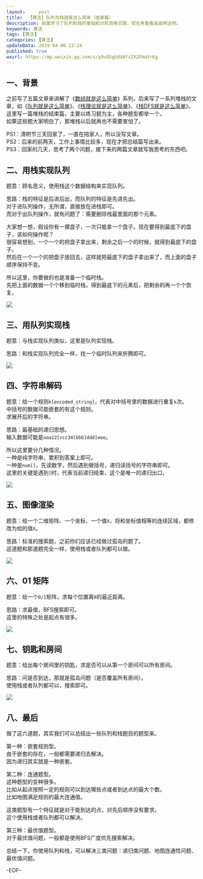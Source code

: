 ```yaml
---   
layout:     post  
title:  【算法】队列与栈就是这么简单（结束篇）
description: 前面学习了队列和栈的基础知识和简单实践，现在来看看高级用法吧。  
keywords: 算法  
tags: [算法]    
categories: [算法]  
updateData: 2019-04-08 23:24   
published: true 
wxurl: https://mp.weixin.qq.com/s/y9vQ5gUdUAfiZXZFHoVrKg  
---  
```



## 一、背景  


之前写了五篇文章来讲解了《[数组就是这么简单](https://mp.weixin.qq.com/s/n_B38CXxmvsOl7FZxyPKgA)》系列，后来写了一系列堆栈的文章，如《[队列就是这么简单](https://mp.weixin.qq.com/s/n_B38CXxmvsOl7FZxyPKgA)》、《[栈理论就是这么简单](https://mp.weixin.qq.com/s/natRB_8e8sSPnkOgxDR8jg)》、《[栈DFS就是这么简单](https://mp.weixin.qq.com/s/HhKFAxasT-Du-P6-pLRKBg)》。  
这里写一篇堆栈的结束篇，主要以练习题为主，各种题型都举一个。  
如果这些题大家明白了，那堆栈以后就再也不需要害怕了。  


PS1：清明节三天回家了，一直在陪家人，所以没写文章。  
PS2：后来的前两天，工作上事情比较多，现在才把总结篇写出来。  
PS3：回家的几天，思考了两个问题，接下来的两篇文章就写我思考的东西吧。  


## 二、用栈实现队列  


题意：顾名思义，使用栈这个数据结构来实现队列。  


思路：栈的特征是后进后出，而队列的特征是先进先出。  
对于进队列操作，无所谓，直接放在进栈即可。  
而对于出队列操作，就有问题了：需要删除栈最里面的那个元素。  


大家想一想，假设你有一摞盘子，一次只能拿一个盘子。现在要得到最底下的盘子，该如何操作呢？  
很容易想到，一个一个的把盘子拿出来，剩余之后一个的时候，就得到最底下的盘子。  
然后在一个一个的把盘子放回去，这样就把最底下的盘子拿出来了，而上面的盘子顺序保持不变。  

所以这里，你要做的也是准备一个临时栈。  
先把上面的数据一个个移到临时栈，得到最底下的元素后，把剩余的再一个个恢复。  


![](/images/2019/04/queue-stack-sumary-001.png)  


## 三、用队列实现栈  


题意：与栈实现队列类似，这里是队列实现栈。  


思路：和栈实现队列完全一样，找一个临时队列来折腾即可。  


![](/images/2019/04/queue-stack-sumary-002.png)  


## 四、字符串解码  


题意：给一个规则`k[encoded_string]`，代表对中括号里的数据进行重复`k`次。  
中括号的数据可能嵌套的有这个规则。  
求展开后的字符串。  


思路：最基础的递归思想。  
输入数据可能是`aaa12[ccc34[bbb]ddd]eee`。  


所以这里要分几种情况。  
一种是纯字符串，累积到答案上即可。  
一种是`num[]`，先读数字，然后遇到做括号，递归读括号的字符串即可。  
这里的关键是遇到`]`时，代表当前递归结束，这个是唯一的递归出口。  


![](/images/2019/04/queue-stack-sumary-003.png)  


## 五、图像渲染  


题意：给一个二维矩阵、一个坐标、一个值`X`，将和坐标值相等的连续区域，都修改为给的值`X`。  


思路：标准的搜索题，之前你们应该已经做过孤岛的题了。  
这道题和那道题完全一样，使用栈或者队列都可以做。  


![](/images/2019/04/queue-stack-sumary-004.png)  


## 六、01 矩阵  


题意：给一个`0/1`矩阵，求每个位置离`0`的最近距离。  


思路：求最值，BFS搜索即可。  
这里的特殊之处是起点有很多。  


![](/images/2019/04/queue-stack-sumary-005.png)  


## 七、钥匙和房间  


题意：给出每个房间里的钥匙，求是否可以从第一个房间可以所有房间。  


思路：问是否到达，那就是孤岛问题（是否覆盖所有房间）。  
使用栈或者队列都可以，搜索即可。  


![](/images/2019/04/queue-stack-sumary-006.png)  


## 八、最后  


做了这六道题，其实我们可以总结出一些队列和栈题目的题型来。  


第一种：嵌套规则型。  
由于嵌套的存在，一般都需要递归去解决。  
因为递归其实就是一种嵌套。  


第二种：连通题型。  
这种题型的变种很多。  
比如从起点按照一定的规则可以到达哪些点或者到达点的最大个数。  
比如地图满足规则的最大连通值。  


这类题型有一个特征就是对于能到达的点，对先后顺序没有要求。  
这个使用栈或者队列都可以解决。  


第三种：最优值题型。  
对于最优值问题，一般都是使用BFS广度优先搜索解决。  


总结一下，你使用队列和栈，可以解决三类问题：递归类问题、地图连通性问题、最优值问题。  


-EOF-  


